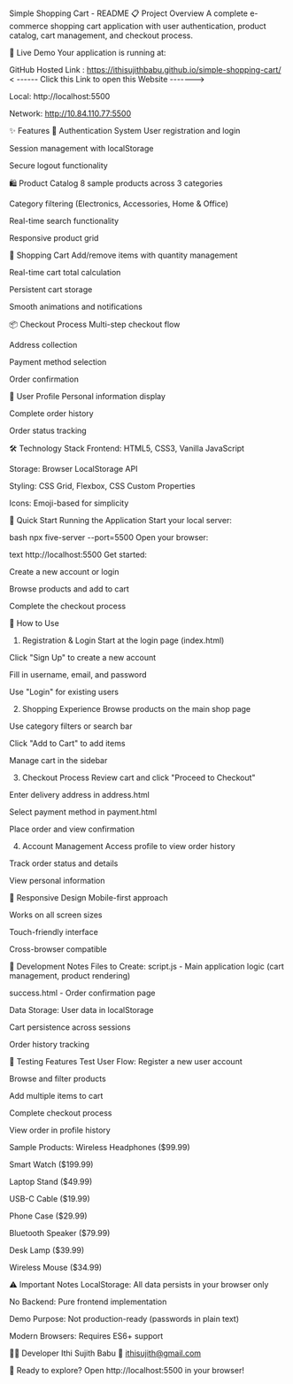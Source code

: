 Simple Shopping Cart - README
📋 Project Overview
A complete e-commerce shopping cart application with user authentication, product catalog, cart management, and checkout process.

🚀 Live Demo
Your application is running at:

GitHub Hosted Link : https://ithisujithbabu.github.io/simple-shopping-cart/  < ------ Click this Link to open this Website ------->

Local: http://localhost:5500

Network: http://10.84.110.77:5500


✨ Features
🔐 Authentication System
User registration and login

Session management with localStorage

Secure logout functionality

🛍️ Product Catalog
8 sample products across 3 categories

Category filtering (Electronics, Accessories, Home & Office)

Real-time search functionality

Responsive product grid

🛒 Shopping Cart
Add/remove items with quantity management

Real-time cart total calculation

Persistent cart storage

Smooth animations and notifications

📦 Checkout Process
Multi-step checkout flow

Address collection

Payment method selection

Order confirmation

👤 User Profile
Personal information display

Complete order history

Order status tracking

🛠️ Technology Stack
Frontend: HTML5, CSS3, Vanilla JavaScript

Storage: Browser LocalStorage API

Styling: CSS Grid, Flexbox, CSS Custom Properties

Icons: Emoji-based for simplicity

🚀 Quick Start
Running the Application
Start your local server:

bash
npx five-server --port=5500
Open your browser:

text
http://localhost:5500
Get started:

Create a new account or login

Browse products and add to cart

Complete the checkout process

🎯 How to Use
1. Registration & Login
Start at the login page (index.html)

Click "Sign Up" to create a new account

Fill in username, email, and password

Use "Login" for existing users

2. Shopping Experience
Browse products on the main shop page

Use category filters or search bar

Click "Add to Cart" to add items

Manage cart in the sidebar

3. Checkout Process
Review cart and click "Proceed to Checkout"

Enter delivery address in address.html

Select payment method in payment.html

Place order and view confirmation

4. Account Management
Access profile to view order history

Track order status and details

View personal information

📱 Responsive Design
Mobile-first approach

Works on all screen sizes

Touch-friendly interface

Cross-browser compatible

🔧 Development Notes
Files to Create:
script.js - Main application logic (cart management, product rendering)

success.html - Order confirmation page

Data Storage:
User data in localStorage

Cart persistence across sessions

Order history tracking

🧪 Testing Features
Test User Flow:
Register a new user account

Browse and filter products

Add multiple items to cart

Complete checkout process

View order in profile history

Sample Products:
Wireless Headphones ($99.99)

Smart Watch ($199.99)

Laptop Stand ($49.99)

USB-C Cable ($19.99)

Phone Case ($29.99)

Bluetooth Speaker ($79.99)

Desk Lamp ($39.99)

Wireless Mouse ($34.99)

⚠️ Important Notes
LocalStorage: All data persists in your browser only

No Backend: Pure frontend implementation

Demo Purpose: Not production-ready (passwords in plain text)

Modern Browsers: Requires ES6+ support

👨‍💻 Developer
Ithi Sujith Babu
📧 ithisujith@gmail.com

🚀 Ready to explore? Open http://localhost:5500 in your browser!
